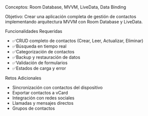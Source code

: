 Conceptos: Room Database, MVVM, LiveData, Data Binding

 Objetivo: Crear una aplicación completa de gestión de contactos implementando arquitectura MVVM 
con Room Database y LiveData.

 Funcionalidades Requeridas
 - ✅CRUD completo de contactos (Crear, Leer, Actualizar, Eliminar)
 - ✅Búsqueda en tiempo real
 - ✅Categorización de contactos
 - ✅Backup y restauración de datos
 - ✅Validación de formularios
 - ✅Estados de carga y error

 Retos Adicionales
 - Sincronización con contactos del dispositivo
 - Exportar contactos a vCard
 - Integración con redes sociales
 - Llamadas y mensajes directos
 - Grupos de contactos
